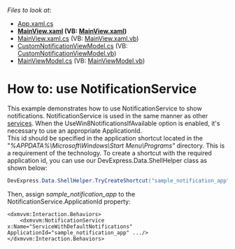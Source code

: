 <!-- default file list -->
*Files to look at*:

* [App.xaml.cs](./CS/DXSampleNotificationSevice/App.xaml.cs)
* **[MainView.xaml](./CS/DXSampleNotificationSevice/View/MainView.xaml) (VB: [MainView.xaml](./VB/DXSampleNotificationSevice/View/MainView.xaml))**
* [MainView.xaml.cs](./CS/DXSampleNotificationSevice/View/MainView.xaml.cs) (VB: [MainView.xaml.vb](./VB/DXSampleNotificationSevice/View/MainView.xaml.vb))
* [CustomNotificationViewModel.cs](./CS/DXSampleNotificationSevice/ViewModel/CustomNotificationViewModel.cs) (VB: [CustomNotificationViewModel.vb](./VB/DXSampleNotificationSevice/ViewModel/CustomNotificationViewModel.vb))
* [MainViewModel.cs](./CS/DXSampleNotificationSevice/ViewModel/MainViewModel.cs) (VB: [MainViewModel.vb](./VB/DXSampleNotificationSevice/ViewModel/MainViewModel.vb))
<!-- default file list end -->
# How to: use NotificationService


This example demonstrates how to use NotificationService to show notifications. NotificationService is used in the same manner as other <a href="https://documentation.devexpress.com/#WPF/CustomDocument16926">services</a>. When the UseWin8NotificationsIfAvailable option is enabled, it's necessary to use an appropriate ApplicationId. <br>This id should be specified in the application shortcut located in the "<em>%APPDATA%\Microsoft\Windows\Start Menu\Programs"</em> directory. This is a requirement of the technology. To create a shortcut with the required application id, you can use our DevExpress.Data.ShellHelper class as shown below:<br>


```cs
DevExpress.Data.ShellHelper.TryCreateShortcut("sample_notification_app", "DXSampleNotificationSevice");
```


<p>Then, assign <em>sample_notification_app</em> to the NotificationService.ApplicationId property:</p>


```xaml
<dxmvvm:Interaction.Behaviors>
    <dxmvvm:NotificationService x:Name="ServiceWithDefaultNotifications" ApplicationId="sample_notification_app" .../>
</dxmvvm:Interaction.Behaviors>
```

<br/>
